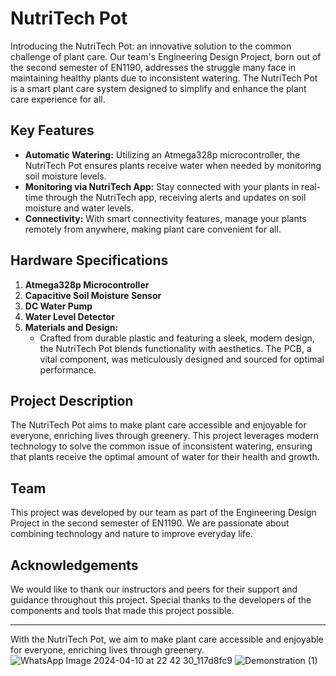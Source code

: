 # NutriTech Pot

Introducing the NutriTech Pot: an innovative solution to the common challenge of plant care. Our team's Engineering Design Project, born out of the second semester of EN1190, addresses the struggle many face in maintaining healthy plants due to inconsistent watering. The NutriTech Pot is a smart plant care system designed to simplify and enhance the plant care experience for all.

## Key Features

- **Automatic Watering:** Utilizing an Atmega328p microcontroller, the NutriTech Pot ensures plants receive water when needed by monitoring soil moisture levels.
- **Monitoring via NutriTech App:** Stay connected with your plants in real-time through the NutriTech app, receiving alerts and updates on soil moisture and water levels.
- **Connectivity:** With smart connectivity features, manage your plants remotely from anywhere, making plant care convenient for all.

## Hardware Specifications

1. **Atmega328p Microcontroller**
2. **Capacitive Soil Moisture Sensor**
3. **DC Water Pump**
4. **Water Level Detector**
5. **Materials and Design:**
   - Crafted from durable plastic and featuring a sleek, modern design, the NutriTech Pot blends functionality with aesthetics. The PCB, a vital component, was meticulously designed and sourced for optimal performance.

## Project Description

The NutriTech Pot aims to make plant care accessible and enjoyable for everyone, enriching lives through greenery. This project leverages modern technology to solve the common issue of inconsistent watering, ensuring that plants receive the optimal amount of water for their health and growth.

## Team

This project was developed by our team as part of the Engineering Design Project in the second semester of EN1190. We are passionate about combining technology and nature to improve everyday life.

## Acknowledgements

We would like to thank our instructors and peers for their support and guidance throughout this project. Special thanks to the developers of the components and tools that made this project possible.

---

With the NutriTech Pot, we aim to make plant care accessible and enjoyable for everyone, enriching lives through greenery.
![WhatsApp Image 2024-04-10 at 22 42 30_117d8fc9](https://github.com/jaliyanimanthako/Nutritech---Pot/assets/161110418/6e10fa26-fca8-48d6-a062-e8a78c814c1f)
![Demonstration (1)](https://github.com/jaliyanimanthako/Nutritech-Pot/assets/161110418/b120ad35-e97a-471f-b194-2cd998a5a9a9)

